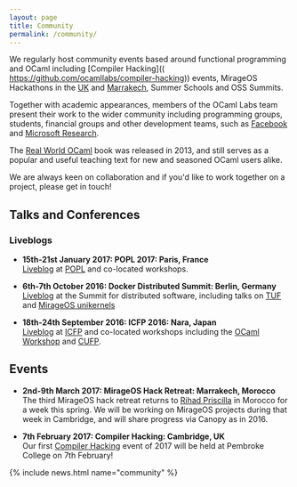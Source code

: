 ```yaml
---
layout: page
title: Community
permalink: /community/
---
```


We regularly host community events based around functional programming and OCaml including [Compiler Hacking]((
  https://github.com/ocamllabs/compiler-hacking)) events, MirageOS Hackathons in the [UK](https://mirage.io/blog/2016-summer-hackathon-roundup) and [Marrakech](https://mirage.io/blog/2016-summer-hackathon), Summer Schools and OSS Summits.

Together with academic appearances, members of the OCaml Labs team present their work to the wider community including programming groups, students, financial groups and other development teams, such as [Facebook](https://github.com/facebook/reason) and [Microsoft Research](https://www.microsoft.com/en-us/research/lab/microsoft-research-cambridge/).

The [Real World OCaml](https://realworldocaml.org/) book was released in 2013, and still serves as a popular and useful teaching text for new and seasoned OCaml users alike.

We are always keen on collaboration and if you'd like to work together on a project, please get in touch!

## Talks and Conferences

### Liveblogs

* **15th-21st January 2017: POPL 2017: Paris, France**   
[Liveblog](http://popl2017.ocaml.io/) at [POPL](http://conf.researchr.org/home/POPL-2017) and co-located workshops.

* **6th-7th October 2016: Docker Distributed Summit: Berlin, Germany**  
[Liveblog](http://canopy.mirage.io/Liveblog) at the Summit for distributed software, including talks on [TUF](http://canopy.mirage.io/Liveblog/TUFDDS2016) and [MirageOS unikernels](http://canopy.mirage.io/Liveblog/MirageOSUnikernelsDDS2016.)

* **18th-24th September 2016: ICFP 2016: Nara, Japan**  
[Liveblog](http://icfp2016.mirage.io/) at [ICFP](http://conf.researchr.org/home/icfp-2016) and co-located workshops including the [OCaml Workshop](http://icfp2016.mirage.io/OCaml) and [CUFP](http://icfp2016.mirage.io/CUFP).

## Events

* **2nd-9th March 2017: MirageOS Hack Retreat: Marrakech, Morocco**  
The third MirageOS hack retreat returns to [Rihad Priscilla](http://queenofthemedina.com/en/index.html) in Morocco for a week this spring. We will be working on MirageOS projects during that week in Cambridge, and will share progress via Canopy as in 2016.

* **7th February 2017: Compiler Hacking: Cambridge, UK**  
Our first [Compiler Hacking](https://github.com/ocamllabs/compiler-hacking) event of 2017 will be held at Pembroke College on 7th February!

{% include news.html name="community" %}
